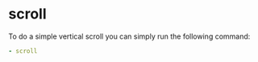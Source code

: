 # scroll

To do a simple vertical scroll you can simply run the following command:

```yaml
- scroll
```

